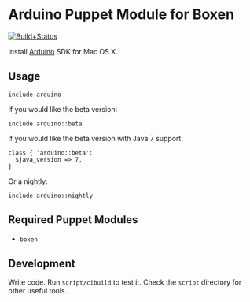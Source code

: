 # Arduino Puppet Module for Boxen

[![Build+Status](https://travis-ci.org/boxen/puppet-arduino.png?branch=master)](https://travis-ci.org/boxen/puppet-arduino)

Install [Arduino](http://www.arduino.cc/) SDK for Mac OS X.

## Usage

```puppet
include arduino
```

If you would like the beta version:

```puppet
include arduino::beta
```

If you would like the beta version with Java 7 support:

```puppet
class { 'arduino::beta':
  $java_version => 7,
}
```

Or a nightly:

```puppet
include arduino::nightly
```

## Required Puppet Modules

* `boxen`

## Development

Write code. Run `script/cibuild` to test it. Check the `script` directory for other useful tools.
